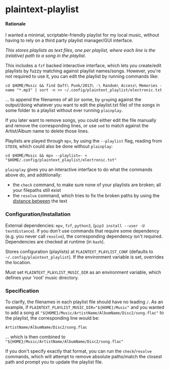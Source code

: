 # plaintext-playlist

#### Rationale

I wanted a minimal, scriptable-friendly playlist for my local music, without having to rely on a third party playlist manager/GUI interface.

*This stores playlists as text files, one per playlist, where each line is the (relative) path to a song in the playlist.*

This includes a `fzf` backed interactive interface, which lets you create/edit playlists by fuzzy matching against playlist names/songs. However, you're not required to use it, you can edit the playlist by running commands like:

```
cd $HOME/Music && find Daft\ Punk/2013\ -\ Random\ Access\ Memories -name "*.mp3" | sort -n >> ~/.config/plaintext_playlist/electronic.txt
```

... to append the filenames of all (or some, by `grep`ing against the output/doing whatever you want to edit the playlist.txt file) of the songs in some folder to a playlist without ever running `plainplay`.

If you later want to remove songs, you could either edit the file manually and remove the corresponding lines, or use `sed` to match against the Artist/Album name to delete those lines.

Playlists are played through `mpv`, by using the `--playlist` flag, reading from `STDIN`, which could also be done without `plainplay`:

```
cd $HOME/Music && mpv --playlist=- < "$HOME/.config/plaintext_playlist/electronic.txt"
```

`plainplay` gives you an interactive interface to do what the commands above do, and additionally:

* the `check` command, to make sure none of your playlists are broken; all your filepaths still exist
* the `resolve` command, which tries to fix the broken paths by using the [distance between](https://github.com/life4/textdistance) the text

### Configuration/Installation

External dependencies: `mpv`, `fzf`, `python3`, (`pip3 install --user -U textdistance`). If you don't use commands that require some dependency (e.g. you never call `resolve`), the corresponding dependency isn't required. Dependencies are checked at runtime (in `bash`).

Stores configuration (playlists) at `PLAINTEXT_PLAYLIST_CONF` (defaults to `~/.config/plaintext_playlist`). If the environment variable is set, overrides the location.

Must set `PLAINTEXT_PLAYLIST_MUSIC_DIR` as an environment variable, which defines your 'root' music directory.

### Specification

To clarify, the filenames in each playlist file should have no leading `/`. As an example, if `PLAINTEXT_PLAYLIST_MUSIC_DIR="${HOME}/Music"` and you wanted to add a song at `"${HOME}/Music/ArtistName/AlbumName/Disc2/song.flac"` to the playlist, the corresponding line would be:

```
ArtistName/AlbumName/Disc2/song.flac
```

... which is then combined to `"${HOME}/Music/ArtistName/AlbumName/Disc2/song.flac"`

If you don't specify exactly that format, you can run the `check`/`resolve` commands, which will attempt to remove absolute paths/match the closest path and prompt you to update the playlist file.

